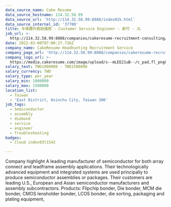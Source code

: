 ```yaml
---
data_source_name: Cake Resume
data_source_hostname: 114.32.58.99
data_source_url: 'http://114.32.58.99:8088/index02k.html'
data_source_internal_id: '37700'
title: 半導體外商設備商 - Customer Service Engineer - 新竹 - JL
job_url: >-
  http://114.32.58.99:8088/companies/cakeresume-recruitment-consulting/jobs/8f2651
date: 2022-03-08T07:00:27.736Z
company_name: CakeResume Headhunting Recruitment Service
company_page_url: 'http://114.32.58.99:8088/companies/cakeresume-recruitment-consulting'
company_logo_url: >-
  https://media.cakeresume.com/image/upload/s--mLEE21uB--/c_pad,fl_png8,h_200,w_200/v1620881212/vdbipassrdfr8omwzeq6.png
salary_text: TWD1000000 - TWD1500000
salary_currency: TWD
salary_type: per_year
salary_min: 1000000
salary_max: 1500000
location_list:
  - Taiwan
  - 'East District, Hsinchu City, Taiwan 300'
job_tags:
  - Semiconductor
  - assembly
  - diebond
  - service
  - engineer
  - Troubleshooting
badges:
  - Cloud index03t1542

---
```


Company highlight A leading manufacturer of semiconductor for both array connect and leadframe assembly applications. Their technologically advanced equipment and integrated systems are used principally to produce semiconductor assemblies or packages. Their customers are leading U.S., European and Asian semiconductor manufacturers and assembly subcontractors. Products: Flipchip bonder, Die bonder, MCM die bonder, CMOS lensholder bonder, LCOS bonder, die sorting, packaging and plating equipment, 